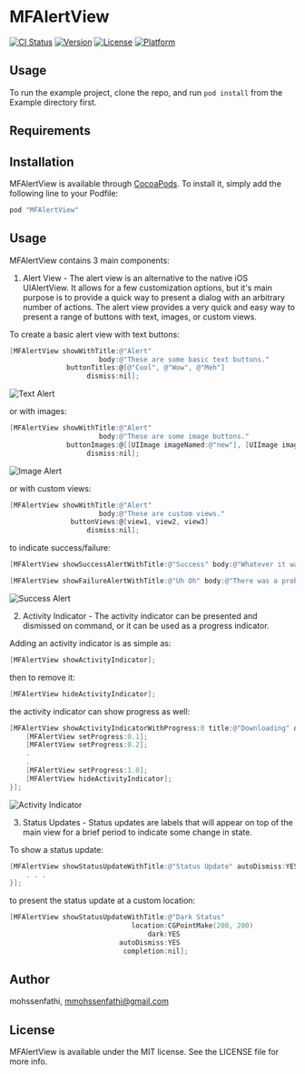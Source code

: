 # MFAlertView

[![CI Status](http://img.shields.io/travis/mohssenfathi/MFAlertView.svg?style=flat)](https://travis-ci.org/mohssenfathi/MFAlertView)
[![Version](https://img.shields.io/cocoapods/v/MFAlertView.svg?style=flat)](http://cocoapods.org/pods/MFAlertView)
[![License](https://img.shields.io/cocoapods/l/MFAlertView.svg?style=flat)](http://cocoapods.org/pods/MFAlertView)
[![Platform](https://img.shields.io/cocoapods/p/MFAlertView.svg?style=flat)](http://cocoapods.org/pods/MFAlertView)

## Usage

To run the example project, clone the repo, and run `pod install` from the Example directory first.

## Requirements

## Installation

MFAlertView is available through [CocoaPods](http://cocoapods.org). To install
it, simply add the following line to your Podfile:

```ruby
pod "MFAlertView"
```

## Usage

MFAlertView contains 3 main components:

  1. Alert View - The alert view is an alternative to the native iOS UIAlertView. It allows for a few customization options, but it's main purpose is to provide a quick way to present a dialog with an arbitrary number of actions. The alert view provides a very quick and easy way to present a range of buttons with text, images, or custom views.
  
  To create a basic alert view with text buttons:
  ```Objective-C
  [MFAlertView showWithTitle:@"Alert"
                        body:@"These are some basic text buttons."
                buttonTitles:@[@"Cool", @"Wow", @"Meh"]
                     dismiss:nil];
  ```
  ![Text Alert](https://github.com/mohssenfathi/MFAlertView/blob/master/Screenshots/text-alert.png)
  
  or with images:
  ```Objective-C
  [MFAlertView showWithTitle:@"Alert"
                        body:@"These are some image buttons."
                buttonImages:@[[UIImage imageNamed:@"new"], [UIImage imageNamed:@"edit"], [UIImage imageNamed:@"delete"]]
                     dismiss:nil];
  ```
  ![Image Alert](https://github.com/mohssenfathi/MFAlertView/blob/master/Screenshots/image-alert.png)
  
  or with custom views:
  ```Objective-C
  [MFAlertView showWithTitle:@"Alert" 
                        body:@"These are custom views." 
                 buttonViews:@[view1, view2, view3] 
                     dismiss:nil];

  ```
  
  to indicate success/failure:
  ```Objective-C
  [MFAlertView showSuccessAlertWithTitle:@"Success" body:@"Whatever it was. It worked." dismiss:nil];
  
  [MFAlertView showFailureAlertWithTitle:@"Uh Oh" body:@"There was a problem." dismiss:nil];

  ```
  ![Success Alert](https://github.com/mohssenfathi/MFAlertView/blob/master/Screenshots/success.png)
  
  
  2. Activity Indicator - The activity indicator can be presented and dismissed on command, or it can be used as a progress indicator.
  
  Adding an activity indicator is as simple as:
  ```Objective-C
  [MFAlertView showActivityIndicator];
  ```
  
  then to remove it:
  ```Objective-C  
  [MFAlertView hideActivityIndicator];
  ```
  
  the activity indicator can show progress as well:
  ```Objective-C  
  [MFAlertView showActivityIndicatorWithProgress:0 title:@"Downloading" dimBackground:YES completion:^{
      [MFAlertView setProgress:0.1];
      [MFAlertView setProgress:0.2];
      .
      .
      [MFAlertView setProgress:1.0];
      [MFAlertView hideActivityIndicator];
  }];
  ```
  ![Activity Indicator](https://github.com/mohssenfathi/MFAlertView/blob/master/Screenshots/activity-indicator.png)
  
  
  3. Status Updates - Status updates are labels that will appear on top of the main view for a brief period to indicate some change in state.

  To show a status update:
  ```Objective-C  
  [MFAlertView showStatusUpdateWithTitle:@"Status Update" autoDismiss:YES completion:^{
      . . .
  }];
  ```
  
  to present the status update at a custom location:
  ```Objective-C  
  [MFAlertView showStatusUpdateWithTitle:@"Dark Status" 
                                location:CGPointMake(200, 200)
                                    dark:YES 
                             autoDismiss:YES 
                              completion:nil];

  ```

## Author

mohssenfathi, mmohssenfathi@gmail.com

## License

MFAlertView is available under the MIT license. See the LICENSE file for more info.
